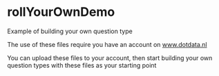 # rollYourOwnDemo
Example of building your own question type


The use of these files require you have an account on www.dotdata.nl

You can upload these files to your account, then start building your own question types with these files as your starting point
